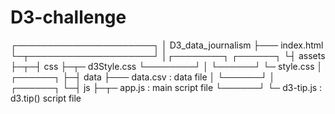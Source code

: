 # D3-challenge
┌──────────────────────┐
│   D3_data_journalism ├─── index.html
└─┬────────────────────┘
  │┌────────┐   ┌──────┐
  └┤ assets ├─┬─┤ css  ├─┬─ d3Style.css
   └────────┘ │ └──────┘ └─ style.css
              │ ┌──────┐
              ├─┤ data ├─── data.csv  : data file
              │ └──────┘
              │ ┌──────┐
              └─┤  js  ├─┬─ app.js    : main script file
                └──────┘ └─ d3-tip.js : d3.tip() script file